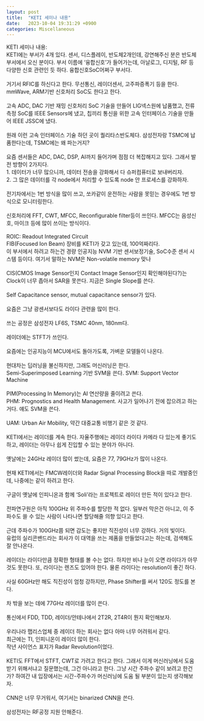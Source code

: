 ```yaml
---
layout: post
title:  "KETI 세미나 내용"
date:   2023-10-04 19:31:29 +0900
categories: Miscellaneous
---
```


KETI 세미나 내용:<br>
KETI에는 부서가 4개 있다. 센서, 디스플레이, 반도체2개인데, 강연해주신 분은 반도체 부서에서 오신 분이다. 부서 이름에 ‘융합신호’가 들어가는데, 아날로그, 디지털, RF 등 다양한 신호 관련인 듯 하다. 융합신호SoC어쩌구 부서다.<br>
<br>
거기서 RFIC를 하신다고 한다. 무선통신, 레이더센서, 고주파증폭기 등을 한다. mmWave, ARM기반 신호처리 SoC도 한다고 한다.<br>
<br>
고속 ADC, DAC 기반 재밍 신호처리 SoC 기술을 만들어 LIG넥스원에 납품했고, 전류측정 SoC를 IEEE Sensors에 냈고, 칩끼리 통신을 위한 고속 인터페이스 기술을 만들어 IEEE JSSC에 냈다.<br>
<br>
원래 이런 고속 인터페이스 기술 하던 곳이 퀄리타스반도체다. 삼성전자랑 TSMC에 납품한다는데, TSMC에는 왜 파는거지?<br>
<br>
요즘 센서들은 ADC, DAC, DSP, AI까지 들어가며 점점 더 복잡해지고 있다. 그래서 발전 방향이 2가지다.<br>
1\. 데이터가 너무 많으니까, 데이터 전송을 강화해서 다 슈퍼컴퓨터로 보내버리자.<br>
2\. 그 많은 데이터를 각 node에서 처리할 수 있도록 node 안 프로세스를 강화하자.<br>
<br>
전기차에서는 1번 방식을 많이 쓰고, 쏘카같이 운전하는 사람을 못믿는 경우에도 1번 방식으로 모니터링한다.<br>
<br>
신호처리에 FFT, CWT, MFCC, Reconfigurable filter등이 쓰인다. MFCC는 음성신호, 마이크 등에 많이 쓰이는 방식이다.<br>
<br>
ROIC: Readout Integrated Circuit<br>
FIB(Focused Ion Beam) 장비를 KETI가 갖고 있는데, 100억짜리다.<br>
이 부서에서 하려고 하는건 경량 인공지능 NVM 기반 센서보정기술, SoC수준 센서 시스템 등이다. 여기서 말하는 NVM은 Non-volatile memory 맞나<br>
<br>
CIS(CMOS Image Sensor인지 Contact Image Sensor인지 확인해야된다?)는 Clock이 너무 좁아서 SAR을 못쓴다. 지금은 Single Slope를 쓴다.<br>
<br>
Self Capacitance sensor, mutual capacitance sensor가 있다.<br>
<br>
요즘은 그냥 광센서보다도 라이다 관련을 많이 한다.<br>
<br>
쓰는 공정은 삼성전자 LF6S, TSMC 40nm, 180nm다.<br>
<br>
레이더에는 STFT가 쓰인다.<br>
<br>
요즘에는 인공지능이 MCU에서도 돌아가도록, 가벼운 모델들이 나온다.<br>
<br>
현대차는 딥러닝을 불신하지만, 그래도 머신러닝은 한다.<br>
Semi-Superimposed Learning 기반 SVM을 쓴다. SVM: Support Vector Machine<br>
<br>
PIM(Processing In Memory)는 AI 연산량을 줄이려고 쓴다.<br>
PHM: Prognostics and Health Management. 사고가 일어나기 전에 잡으려고 하는거다. 얘도 SVM을 쓴다.<br>
<br>
UAM: Urban Air Mobility, 약간 대중교통 비행기 같은 것 같다.<br>
<br>
KETI에서는 레이더를 계속 한다. 자율주행에는 레이더 라이다 카메라 다 있는게 좋기도 하고, 레이더는 아무나 쉽게 진입할 수 있는 분야가 아니다.<br>
<br>
옛날에는 24GHz 레이더 많이 썼는데, 요즘은 77, 79GHz가 많이 나온다.<br>
<br>
현재 KETI에서는 FMCW레이더와 Radar Signal Processing Block을 따로 개발중인데, 나중에는 같이 하려고 한다.<br>
<br>
구글이 옛날에 인피니온과 함께 ‘Soli’라는 프로젝트로 레이더 만든 적이 있다고 한다.<br>
<br>
전파연구원은 아직 100GHz 위 주파수를 할당한 적 없다. 일부러 막은건 아니고, 이 주파수도 쓸 수 있는 사람이 나타나면 할당해줄 의향 있다고 한다.<br>
<br>
근데 주파수가 100GHz쯤 되면 감도는 좋지만 직진성이 너무 강하다. 거의 빛이다.<br>
유럽의 실리콘밴드라는 회사가 이 대역을 쓰는 제품을 만들었다고는 하는데, 검색해도 잘 안나온다.<br>
<br>
레이더는 라이다만큼 정확한 형태를 볼 수는 없다. 하지만 비나 눈이 오면 라이다가 아무것도 못한다. 또, 라이다는 렌즈도 있어야 한다. 물론 라이다는 resolution이 좋긴 하다.<br>
<br>
사실 60GHz만 해도 직진성이 엄청 강하지만, Phase Shifter를 써서 120도 정도를 본다.<br>
<br>
차 밖을 보는 데에 77GHz 레이더를 많이 쓴다.<br>
<br>
통신에서 FDD, TDD, 레이더/안테나에서 2T2R, 2T4R이 뭔지 확인해보자.<br>
<br>
우리나라 팹리스업체 중 레이더 하는 회사는 없다 아마 너무 어려워서 같다.<br>
최근에는 TI, 인피니온이 레이더 많이 한다.<br>
작년 사이언스 표지가 Radar Revolution이었다.<br>
<br>
KETI도 FFT에서 STFT, CWT로 가려고 한다고 한다. 그래서 이게 머신러닝에서 도움받기 위해서냐고 질문했는데, 그건 아니라고 한다. 그냥 시간 주파수 같이 보려고 한건가? 하여간 내 입장에서는 시간-주파수가 머신러닝에 도움 될 부분이 있는지 생각해보자.<br>
<br>
CNN은 너무 무거워서, 여기서는 binarized CNN을 쓴다.<br>
<br>
삼성전자는 RF공정 지원 안해준다.<br>

